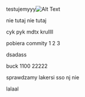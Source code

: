 testujemyyy![Alt Text](https://picsum.photos/id/8/200/300)

nie tutaj nie tutaj 

cyk pyk mdtx krullll


pobiera commity 1 2 3


dsadass  


buck 1100
22222

sprawdzamy
lakersi sso
nj nie  

lalaal